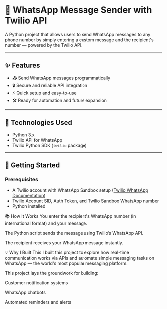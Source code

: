 # 📲 WhatsApp Message Sender with Twilio API

A Python project that allows users to send WhatsApp messages to any phone number by simply entering a custom message and the recipient's number — powered by the Twilio API.

---

## ✨ Features
- 📤 Send WhatsApp messages programmatically
- 🔒 Secure and reliable API integration
- ⚡ Quick setup and easy-to-use
- 🛠️ Ready for automation and future expansion

---

## 🔧 Technologies Used
- Python 3.x
- Twilio API for WhatsApp
- Twilio Python SDK (`twilio` package)

---

## 🚀 Getting Started

### Prerequisites
- A Twilio account with WhatsApp Sandbox setup ([Twilio WhatsApp Documentation](https://www.twilio.com/whatsapp))
- Twilio Account SID, Auth Token, and Twilio Sandbox WhatsApp number
- Python installed


📚 How It Works
You enter the recipient's WhatsApp number (in international format) and your message.

The Python script sends the message using Twilio’s WhatsApp API.

The recipient receives your WhatsApp message instantly.

💡 Why I Built This
I built this project to explore how real-time communication works via APIs and automate simple messaging tasks on WhatsApp — the world's most popular messaging platform.

This project lays the groundwork for building:

Customer notification systems

WhatsApp chatbots

Automated reminders and alerts
